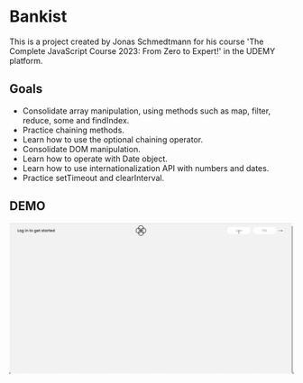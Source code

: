 # Bankist

This is a project created by Jonas Schmedtmann for his course 'The Complete JavaScript Course 2023: From Zero to Expert!' in the UDEMY platform.

## Goals

- Consolidate array manipulation, using methods such as map, filter, reduce, some and findIndex.
- Practice chaining methods.
- Learn how to use the optional chaining operator.
- Consolidate DOM manipulation.
- Learn how to operate with Date object.
- Learn how to use internationalization API with numbers and dates.
- Practice setTimeout and clearInterval.

## DEMO

![demo](./assets/bankist.gif)
